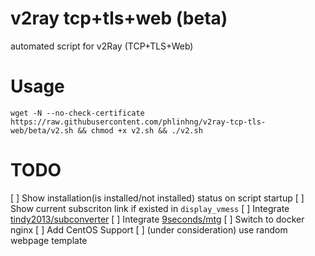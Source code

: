 # v2ray tcp+tls+web (beta)
automated script for v2Ray (TCP+TLS+Web)

# Usage
```
wget -N --no-check-certificate https://raw.githubusercontent.com/phlinhng/v2ray-tcp-tls-web/beta/v2.sh && chmod +x v2.sh && ./v2.sh
```

# TODO
[ ] Show installation(is installed/not installed) status on script startup
[ ] Show current subscriton link if existed in `display_vmess`
[ ] Integrate [tindy2013/subconverter](https://github.com/tindy2013/subconverter)
[ ] Integrate [9seconds/mtg](https://github.com/9seconds/mtg)
[ ] Switch to docker nginx
[ ] Add CentOS Support
[ ] (under consideration) use random webpage template